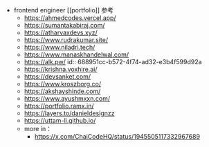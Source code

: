 - frontend engineer [[portfolio]] 参考
	- https://ahmedcodes.vercel.app/
	- https://sumantakabiraj.com/
	- https://atharvaxdevs.xyz/
	- https://www.rudrakumar.site/
	- https://www.niladri.tech/
	- https://www.manaskhandelwal.com/
	- https://alk.pw/
	  id:: 688951cc-b572-4f74-ad32-e3b4f599d92a
	- https://krishna.voxhire.ai/
	- https://devsanket.com/
	- https://www.kroszborg.co/
	- https://akshayshinde.com/
	- https://www.ayushmxxn.com/
	- https://portfolio.ramx.in/
	- https://layers.to/danieldesignzz
	- https://uttam-li.github.io/
	- more in：
		- https://x.com/ChaiCodeHQ/status/1945505117332967689